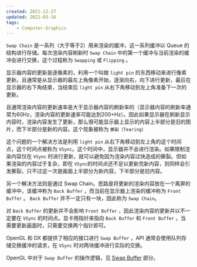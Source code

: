 ```yaml
---
created: 2021-12-27
updated: 2022-03-16
tags:
    - Computer-Graphics
---
```

`Swap Chain` 是一系列（大于等于2）用来渲染的缓冲，这一系列缓冲以 Queue 的结构进行存储。每次渲染内容刷新时 `Swap Chain` 中的第一个缓冲与当前渲染的缓冲会进行交换，这个过程称为 `Swapping` 或 `Flipping` 。

显示器内容的更新是逐像素的，利用一个叫做 `light pin` 的东西移动来进行像素更新。且通常是从显示器的最左上角像素开始，逐渐向右，向下进行更新，最后在显示器的右下角结束，当结束后 `light pin` 从右下角移动到左上角准备下一次的更新。

且通常渲染内容的更新速率是大于显示器内容的刷新率的（显示器内容的刷新率通常为60Hz，渲染内容的更新速率可能达到200+Hz）。因此如果显示器在刷新显示内容时，渲染内容发生了更新，那么很可能显示器上显示的内容上半部分是旧的图片，而下半部分是新的内容。这个现象被称为 `撕裂（Tearing）`

这个问题的一个解决方法是利用 `light pin` 从右下角移动到左上角的这个时间点，这个时间点被称为 `VSync`。这个时间中，显示器并不会进行渲染。如果限制渲染内容仅在 `VSync` 时进行更新，就可以避免因为渲染内容过快造成的撕裂。但如果渲染的内容过于复杂，即在 `VSync`的时间点还不足以更新完新内容，则同样会引发撕裂，只不过这一次是画面上半部分为新内容，下半部分是旧内容。

另一个解决方法则是通过 Swap Chain。思路是将更新的渲染内容放在一个离屏的缓冲中，该缓冲称为 `Back Buffer` ，而当前在显示器上渲染的缓冲称为 `Front Buffer` 。 `Back Buffer` 并不一定只有一块，因此称为 `Swap Chain`。

对 `Back Buffer` 的更新并不会影响 `Front Buffer` ，因此渲染内容的更新并以不一定要在 `VSync` 的时间点。显卡用指针来指向 `Back Buffer` 和 `Front Buffer` ，当需要更新画面时，只需要交换两个指针即可。

OpenGL 和 DX 都提供了相应的接口进行 `Swap Buffer` ，API 通常会使用队列存储交换缓冲的请求，在 `VSync` 时对两块缓冲进行实际的交换。

OpenGL 中对于 `Swap Buffer` 的操作逻辑，见 [Swap Buffer](../OpenGL/Default%20Frambuffer.md#Swap%20Buffer)  部分。